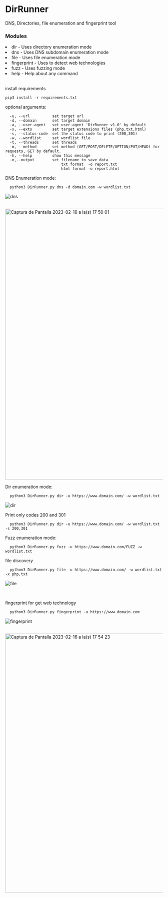 # DirRunner
DNS, Directories, file enumeration and fingerprint tool

<h3>Modules</h3>
<li>dir         - Uses directory enumeration mode</li>
<li>dns         - Uses DNS subdomain enumeration mode</li>
<li>file        - Uses file enumeration mode</li>
<li>fingerprint - Uses to detect web technologies</li>
<li>fuzz        - Uses fuzzing mode</li>
<li>help        - Help about any command</li>
<br>

install requirements
```
pip3 install -r requirements.txt
```

optional arguments:
```
  -u, --url          set target url
  -d, --domain       set target domain
  -a, --user-agent   set user-agent 'DirRunner v1.0' by default
  -x, --exts         set target extensions files (php,txt,html)
  -s, --status-code  set the status code to print (200,301)
  -w, --wordlist     set wordlist file
  -t, --threads      set threads
  -m, --method       set method (GET/POST/DELETE/OPTION/PUT/HEAD) for requests, GET by default.
  -h, --help         show this message
  -o,--output        set filename to save data
                         txt format  -o report.txt
                         html format -o report.html
```
DNS Enumeration mode:
```
  python3 DirRunner.py dns -d domain.com -w wordlist.txt
```
![dns](https://user-images.githubusercontent.com/94752464/219993102-e13e4604-d90f-40eb-88aa-9f6f20e94b9c.gif)

<br>

<img width="866" alt="Captura de Pantalla 2023-02-16 a la(s) 17 50 01" src="https://user-images.githubusercontent.com/94752464/219514018-c0d0ae15-f366-42e3-8895-1ace942e5b3f.png">


Dir enumeration mode:
```
  python3 DirRunner.py dir -u https://www.domain.com/ -w wordlist.txt
```

![dir](https://user-images.githubusercontent.com/94752464/219993126-0918fb64-fd25-4179-9264-aa1a0e281bcd.gif)


Print only codes 200 and 301
```
  python3 DirRunner.py dir -u https://www.domain.com/ -w wordlist.txt -s 200,301
```

Fuzz enumeration mode:
```
  python3 DirRunner.py fuzz -u https://www.domain.com/FUZZ -w wordlist.txt
```

file discovery
```
  python3 DirRunner.py file -u https://www.domain.com/ -w wordlist.txt -x php,txt
```

![file](https://user-images.githubusercontent.com/94752464/219993153-55382e05-51d3-453c-b8c2-7d5f6db68df3.gif)

<br>

fingerprint for get web technology
```
  python3 DirRunner.py fingerprint -u https://www.domain.com
```

![fingerprint](https://user-images.githubusercontent.com/94752464/219993178-23034155-7ebf-4167-a20a-0752b51394a8.gif)

<br>

<img width="828" alt="Captura de Pantalla 2023-02-16 a la(s) 17 54 23" src="https://user-images.githubusercontent.com/94752464/219514378-771db89b-01e7-4cde-abab-04ef6cf379f9.png">

